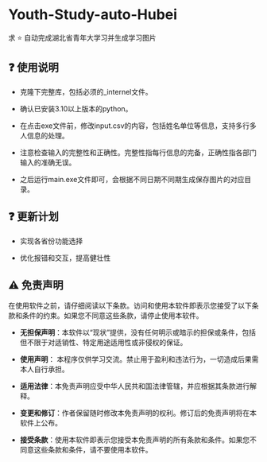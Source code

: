 # Youth-Study-auto-Hubei

求 :star: 自动完成湖北省青年大学习并生成学习图片

## :question: 使用说明

+ 克隆下完整库，包括必须的_internel文件。

+ 确认已安装3.10以上版本的python。

+ 在点击exe文件前，修改input.csv的内容，包括姓名单位等信息，支持多行多人信息的处理。

+ 注意检查输入的完整性和正确性。完整性指每行信息的完备，正确性指各部门输入的准确无误。

+ 之后运行main.exe文件即可，会根据不同日期不同期生成保存图片的对应目录。

## :question: 更新计划

+ 实现各省份功能选择

+ 优化报错和交互，提高健壮性

## :warning: 免责声明

在使用软件之前，请仔细阅读以下条款。访问和使用本软件即表示您接受了以下条款和条件的约束。如果您不同意这些条款，请停止使用本软件。

+ **无担保声明**：本软件以“现状”提供，没有任何明示或暗示的担保或条件，包括但不限于对适销性、特定用途适用性或非侵权的保证。
+ **使用声明**： 本程序仅供学习交流。禁止用于盈利和违法行为，一切造成后果需本人自行承担。
+ **适用法律**：本免责声明应受中华人民共和国法律管辖，并应根据其条款进行解释。


+ **变更和修订**：作者保留随时修改本免责声明的权利。修订后的免责声明将在本软件上公布。


+ **接受条款**：使用本软件即表示您接受本免责声明的所有条款和条件。如果您不同意这些条款和条件，请不要使用本软件。